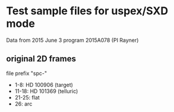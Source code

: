 # Test sample files for uspex/SXD mode 

Data from 2015 June 3 program 2015A078 (PI Rayner)

## original 2D frames

file prefix "spc-"

- 1-8:	HD 100906 (target)
- 11-18:	HD 101369 (telluric)
- 21-25:	flat
- 26:	arc
